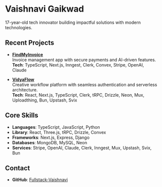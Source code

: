 # Vaishnavi Gaikwad

17-year-old tech innovator building impactful solutions with modern technologies.

## Recent Projects
- **[FindMyInvoice](https://findmyinvoice.vercel.app)**  
  Invoice management app with secure payments and AI-driven features.  
  **Tech**: TypeScript, Next.js, Inngest, Clerk, Convex, Stripe, OpenAI, Claude

- **[VidyaFlow](https://vidyaflow.vercel.app)**  
  Creative workflow platform with seamless authentication and serverless architecture.  
  **Tech**: React, Next.js, TypeScript, Clerk, tRPC, Drizzle, Neon, Mux, Uploadthing, Bun, Upstash, Svix

## Core Skills
- **Languages**: TypeScript, JavaScript, Python
- **Library**: React, Three.js, tRPC, Drizzle, Convex
- **Frameworks**: Next.js, Express, Django  
- **Databases**: MongoDB, MySQL, Neon
- **Services**: Stripe, OpenAI, Claude, Clerk, Inngest, Mux, Upstash, Svix, Bun
  
## Contact
- **GitHub**: [Fullstack-Vaishnavi](https://github.com/Fullstack-Vaishnavi)
